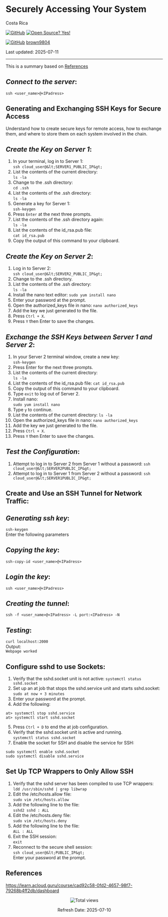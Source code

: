 # Securely Accessing Your System

Costa Rica

[![GitHub](https://badgen.net/badge/icon/github?icon=github&label)](https://github.com) [![Open Source? Yes!](https://badgen.net/badge/Open%20Source%20%3F/Yes%21/blue?icon=github)](https://github.com/Naereen/badges/)

[![GitHub](https://img.shields.io/badge/--181717?logo=github&logoColor=ffffff)](https://github.com/) [brown9804](https://github.com/brown9804)


Last updated: 2025-07-11

----------------------

This is a summary based on [References](#references)

## _Connect to the server_:

`ssh <user_name>@<IPadress>`

## Generating and Exchanging SSH Keys for Secure Access
Understand how to create secure keys for remote access, how to exchange them, and where to store them on each system involved in the chain.

## _Create the Key on Server 1_:
1. In your terminal, log in to Server 1: <br/>
`ssh cloud_user@&lt;SERVER1_PUBLIC_IP&gt;`
2. List the contents of the current directory: <br/>
`ls -la`
3. Change to the .ssh directory: <br/>
`cd .ssh`
4. List the contents of the .ssh directory: <br/>
`ls -la`
5. Generate a key for Server 1: <br/>
`ssh-keygen`
6. Press `Enter` at the next three prompts.
7. List the contents of the .ssh directory again: <br/>
`ls -la`
8. List the contents of the id_rsa.pub file: <br/>
`cat id_rsa.pub`
9. Copy the output of this command to your clipboard.

## _Create the Key on Server 2_:
1. Log in to Server 2: <br/>
`ssh cloud_user@&lt;SERVER2_PUBLIC_IP&gt;`
2. Change to the .ssh directory.
3. List the contents of the .ssh directory: <br/>
`ls -la`
4. Install the nano text editor:
`sudo yum install nano`
5. Enter your password at the prompt.
6. Open the authorized_keys file in nano:
`nano authorized_keys`
7. Add the key we just generated to the file.
8. Press `Ctrl + X`.
9. Press `Y` then Enter to save the changes.

## _Exchange the SSH Keys between Server 1 and Server 2_:
1. In your Server 2 terminal window, create a new key: <br/>
`ssh-keygen`
2. Press Enter for the next three prompts.
3. List the contents of the current directory: <br/>
`ls -la`
4. List the contents of the id_rsa.pub file: 
`cat id_rsa.pub`
5. Copy the output of this command to your clipboard.
6. Type `exit` to log out of Server 2.
7. Install nano: <br/>
`sudo yum install nano`
8. Type `y` to continue.
9. List the contents of the current directory:
`ls -la`
10. Open the authorized_keys file in nano:
`nano authorized_keys`
11. Add the key we just generated to the file.
12. Press `Ctrl + X`.
13. Press `Y` then Enter to save the changes.

## _Test the Configuration_:
1. Attempt to log in to Server 2 from Server 1 without a password:
`ssh cloud_user@&lt;SERVER2PUBLIC_IP&gt;`
2. Attempt to log in to Server 1 from Server 2 without a password:
`ssh cloud_user@&lt;SERVER1PUBLIC_IP&gt;`

## Create and Use an SSH Tunnel for Network Traffic:

## _Generating ssh key_:
`ssh-keygen` <br/>
Enter the following parameters 

## _Copying the key_:
`ssh-copy-id <user_name>@<IPadress>`

## _Login the key_:
`ssh <user_name>@<IPadress>`

## _Creating the tunnel_:
`ssh -f <user_name>@<IPadress> -L port:<IPadress> -N`

## _Testing_:
`curl localhost:2000` <br/>
Output: <br/>
`Webpage worked`

## Configure sshd to use Sockets:
1. Verify that the sshd.socket unit is not active:
`systemctl status sshd.socket`
2. Set up an at job that stops the sshd.service unit and starts sshd.socket:
`sudo at now + 3 minutes`
3. Enter your password at the prompt.
4. Add the following:
```
at> systemctl stop sshd.service
at> systemctl start sshd.socket
```
5. Press `Ctrl + D` to end the at job configuration.
6. Verify that the sshd.socket unit is active and running. <br/>
`systemctl status sshd.socket`
7. Enable the socket for SSH and disable the service for SSH: <br/>
```
sudo systemctl enable sshd.socket
sudo systemctl disable sshd.service
```

## Set Up TCP Wrappers to Only Allow SSH
1. Verify that the sshd server has been compiled to use TCP wrappers: <br/>
`ldd /usr/sbin/sshd | grep libwrap`
2. Edit the /etc/hosts.allow file: <br/>
`sudo vim /etc/hosts.allow`
3. Add the following line to the file: <br/>
`sshd2 sshd : ALL`
4. Edit the /etc/hosts.deny file: <br/>
`sudo vim /etc/hosts.deny`
5. Add the following line to the file: <br/>
`ALL : ALL`
6. Exit the SSH session: <br/>
`exit`
7. Reconnect to the secure shell session: <br/>
`ssh cloud_user@&lt;PUBLIC_IP&gt;` <br/>
Enter your password at the prompt.

## References

https://learn.acloud.guru/course/cad92c58-0fd2-4657-98f7-79268b4ff2db/dashboard

<!-- START BADGE -->
<div align="center">
  <img src="https://img.shields.io/badge/Total%20views-195-limegreen" alt="Total views">
  <p>Refresh Date: 2025-07-10</p>
</div>
<!-- END BADGE -->
